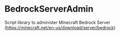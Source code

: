 # BedrockServerAdmin
Script library to administer Minecraft Bedrock Server (https://minecraft.net/en-us/download/server/bedrock)
